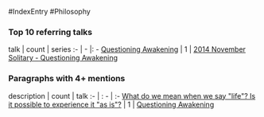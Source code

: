 #IndexEntry #Philosophy

### Top 10 referring talks
talk | count | series
:- | - |: -
<a data-href="Questioning Awakening" href="Questioning+Awakening" class="internal-link" target="_blank" rel="noopener">Questioning Awakening</a> | 1 | <a data-href="2014 November Solitary - Questioning Awakening" href="2014+November+Solitary+-+Questioning+Awakening" class="internal-link" target="_blank" rel="noopener">2014 November Solitary - Questioning Awakening</a>

### Paragraphs with 4+ mentions
description | count | talk
:- | : - | :-
<a aria-label-position="top" aria-label="Questioning Awakening > What do we mean when we say life Is it possible to experience it as is" data-href="Questioning Awakening#What do we mean when we say life Is it possible to experience it as is" href="Questioning+Awakening#What+do+we+mean+when+we+say+%22life%22+Is+it+possible+to+experience+it+%22as+is%22" class="internal-link" target="_blank" rel="noopener">What do we mean when we say &quot;life&quot;? Is it possible to experience it &quot;as is&quot;?</a> | 1 | <a data-href="Questioning Awakening" href="Questioning+Awakening" class="internal-link" target="_blank" rel="noopener">Questioning Awakening</a>

